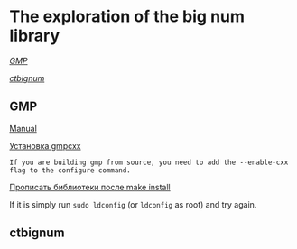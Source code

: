 # The exploration of the big num library

_[GMP](https://gmplib.org/)_

_[ctbignum](https://github.com/niekbouman/ctbignum)_

## GMP

[Manual](https://gmplib.org/manual/index#Top)

[Установка gmpcxx](https://stackoverflow.com/a/51231918)

```
If you are building gmp from source, you need to add the --enable-cxx flag to the configure command.
```

[Прописать библиотеки после make install](https://stackoverflow.com/a/7226035)

If it is simply run `sudo ldconfig` (or `ldconfig` as root) and try again.

## ctbignum


